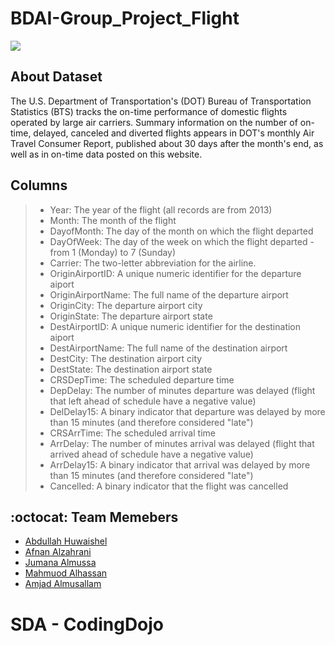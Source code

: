 

# BDAI-Group_Project_Flight

<img src="https://drive.google.com/uc?export=view&id=1iBaR5SsYv_Lm8sXmI2FC_ahOtigY3cAs"/>

## About Dataset

The U.S. Department of Transportation's (DOT) Bureau of Transportation Statistics (BTS) tracks the on-time performance of domestic flights operated by large air carriers. Summary information on the number of on-time, delayed, canceled and diverted flights appears in DOT's monthly Air Travel Consumer Report, published about 30 days after the month's end, as well as in on-time data posted on this website.
## Columns
> * Year: The year of the flight (all records are from 2013)
> * Month: The month of the flight
> * DayofMonth: The day of the month on which the flight departed
> * DayOfWeek: The day of the week on which the flight departed - from 1 (Monday) to 7 (Sunday)
> * Carrier: The two-letter abbreviation for the airline.
> * OriginAirportID: A unique numeric identifier for the departure aiport
> * OriginAirportName: The full name of the departure airport
> * OriginCity: The departure airport city
> * OriginState: The departure airport state
> * DestAirportID: A unique numeric identifier for the destination aiport
> * DestAirportName: The full name of the destination airport
> * DestCity: The destination airport city
> * DestState: The destination airport state
> * CRSDepTime: The scheduled departure time
> * DepDelay: The number of minutes departure was delayed (flight that left ahead of schedule have a negative value)
> * DelDelay15: A binary indicator that departure was delayed by more than 15 minutes (and therefore considered "late")
> * CRSArrTime: The scheduled arrival time
> * ArrDelay: The number of minutes arrival was delayed (flight that arrived ahead of schedule have a negative value)
> * ArrDelay15: A binary indicator that arrival was delayed by more than 15 minutes (and therefore considered "late")
> * Cancelled: A binary indicator that the flight was cancelled


## :octocat:	Team Memebers

- [Abdullah Huwaishel](https://github.com/hush966)
- [Afnan Alzahrani](https://github.com/AfnanAlzahrani)
- [Jumana Almussa](https://github.com/jumana0)
- [Mahmuod Alhassan](https://github.com/alhassanm)
- [Amjad Almusallam](https://github.com/ASM650)



# SDA  - CodingDojo 
